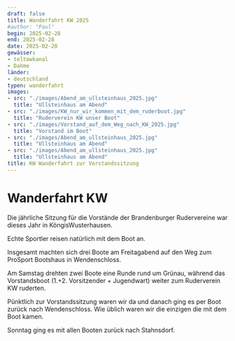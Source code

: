 ```yaml
---
draft: false
title: Wanderfahrt KW 2025
#author: "Paul"
begin: 2025-02-28
end: 2025-02-28
date: 2025-02-28
gewässer:
- teltowkanal
- Dahme
länder:
- deutschland
typen: wanderfahrt
images:
- src: "./images/Abend_am_ullsteinhaus_2025.jpg"
  title: "Ullsteinhaus am Abend"
- src: "./images/KW_nur_wir_kommen_mit_dem_ruderboot.jpg"
  title: "Ruderverein KW unser Boot"
- src: "./images/Vorstand_auf_dem_Weg_nach_KW_2025.jpg"
  title: "Vorstand im Boot"
- src: "./images/Abend_am_ullsteinhaus_2025.jpg"
  title: "Ullsteinhaus am Abend"
- src: "./images/Abend_am_ullsteinhaus_2025.jpg"
  title: "Ullsteinhaus am Abend"
title: KW Wanderfahrt zur Vorstandssitzung
---
```


# Wanderfahrt KW
Die jährliche Sitzung für die Vorstände der Brandenburger Rudervereine war dieses Jahr in KöngisWusterhausen.

Echte Sportler reisen natürlich mit dem Boot an. 

Insgesamt machten sich drei Boote am Freitagabend auf den Weg zum ProSport Bootshaus in Wendenschloss.

Am Samstag drehten zwei Boote eine Runde rund um Grünau, während das Vorstandsboot (1.+2. Vorsitzender + Jugendwart) weiter zum Ruderverein KW ruderten.

Pünktlich zur Vorstandssitzung waren wir da und danach ging es per Boot zurück nach Wendenschloss. Wie üblich waren wir die einzigen die mit dem Boot kamen.

Sonntag ging es mit allen Booten zurück nach Stahnsdorf.
